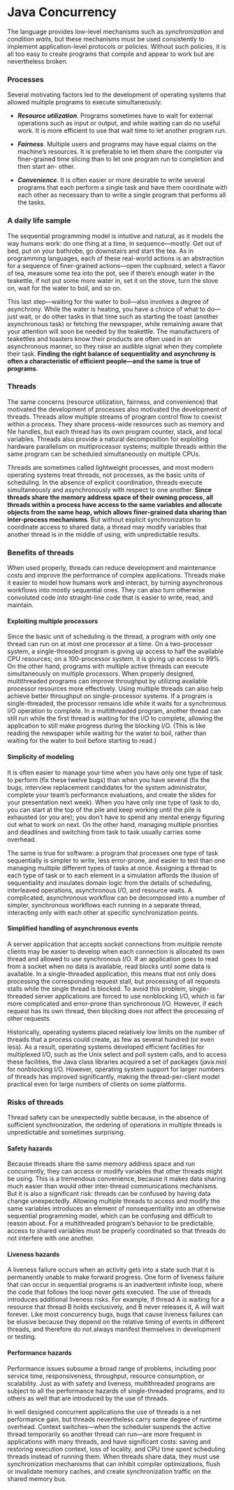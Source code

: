 # Java Concurrency

The language provides low-level mechanisms such as _synchronization_ and _condition waits_, but these mechanisms must be used consistently to implement application-level protocols or policies. Without such policies, it is all too easy to create programs that compile and appear to work but are nevertheless broken.

### Processes
Several motivating factors led to the development of operating systems that allowed multiple programs to execute simultaneously:

- _**Resource utilization**_. Programs sometimes have to wait for external operations such as input or output, and while waiting can do no useful work. It is more efficient to use that wait time to let another program run.

- _**Fairness**_. Multiple users and programs may have equal claims on the machine’s resources. It is preferable to let them share the computer via finer-grained time slicing than to let one program run to completion and then start an- other.

- _**Convenience**_. It is often easier or more desirable to write several programs that each perform a single task and have them coordinate with each other as necessary than to write a single program that performs all the tasks.

### A daily life sample
The sequential programming model is intuitive and natural, as it models the way humans work: do one thing at a time, in sequence—mostly. Get out of bed, put on your bathrobe, go downstairs and start the tea. As in programming languages, each of these real-world actions is an abstraction for a sequence of finer-grained actions—open the cupboard, select a flavor of tea, measure some tea into the pot, see if there’s enough water in the teakettle, if not put some more water in, set it on the stove, turn the stove on, wait for the water to boil, and so on.

This last step—waiting for the water to boil—also involves a degree of asynchrony. While the water is heating, you have a choice of what to do—just wait, or do other tasks in that time such as starting the toast (another asynchronous task) or fetching the newspaper, while remaining aware that your attention will soon be needed by the teakettle. The manufacturers of teakettles and toasters know their products are often used in an asynchronous manner, so they raise an audible signal when they complete their task. **Finding the right balance of sequentiality and asynchrony is often a characteristic of efficient people—and the same is true of programs**.

### Threads
The same concerns (resource utilization, fairness, and convenience) that motivated the development of processes also motivated the development of threads. Threads allow multiple streams of program control flow to coexist within a process. They share process-wide resources such as memory and file handles, but each thread has its own program counter, stack, and local variables. Threads also provide a natural decomposition for exploiting hardware parallelism on multiprocessor systems; multiple threads within the same program can be scheduled simultaneously on multiple CPUs.

Threads are sometimes called lightweight processes, and most modern operating systems treat threads, not processes, as the basic units of scheduling. In the absence of explicit coordination, threads execute simultaneously and asynchronously with respect to one another. **Since threads share the memory address space of their owning process, all threads within a process have access to the same variables and allocate objects from the same heap, which allows finer-grained data sharing than inter-process mechanisms**. But without explicit synchronization to coordinate access to shared data, a thread may modify variables that another thread is in the middle of using, with unpredictable results.

### Benefits of threads
When used properly, threads can reduce development and maintenance costs and improve the performance of complex applications. Threads make it easier to model how humans work and interact, by turning asynchronous workflows into mostly sequential ones. They can also turn otherwise convoluted code into straight-line code that is easier to write, read, and maintain.

#### Exploiting multiple processors
Since the basic unit of scheduling is the thread, a program with only one thread can run on at most one processor at a time. On a two-processor system, a single-threaded program is giving up access to half the available CPU resources; on a 100-processor system, it is giving up access to 99%. On the other hand, programs with multiple active threads can execute simultaneously on multiple processors. When properly designed, multithreaded programs can improve throughput by utilizing available processor resources more effectively.
Using multiple threads can also help achieve better throughput on single-processor systems. If a program is single-threaded, the processor remains idle while it waits for a synchronous I/O operation to complete. In a multithreaded program, another thread can still run while the first thread is waiting for the I/O to complete, allowing the application to still make progress during the blocking I/O. (This is like reading the newspaper while waiting for the water to boil, rather than waiting for the water to boil before starting to read.)

#### Simplicity of modeling
It is often easier to manage your time when you have only one type of task to perform (fix these twelve bugs) than when you have several (fix the bugs, interview replacement candidates for the system administrator, complete your team’s performance evaluations, and create the slides for your presentation next week). When you have only one type of task to do, you can start at the top of the pile and keep working until the pile is exhausted (or you are); you don’t have to spend any mental energy figuring out what to work on next. On the other hand, managing multiple priorities and deadlines and switching from task to task usually carries some overhead.

The same is true for software: a program that processes one type of task sequentially is simpler to write, less error-prone, and easier to test than one managing multiple different types of tasks at once. Assigning a thread to each type of task or to each element in a simulation affords the illusion of sequentiality and insulates domain logic from the details of scheduling, interleaved operations, asynchronous I/O, and resource waits. A complicated, asynchronous workflow can be decomposed into a number of simpler, synchronous workflows each running in a separate thread, interacting only with each other at specific synchronization points.

#### Simplified handling of asynchronous events
A server application that accepts socket connections from multiple remote clients may be easier to develop when each connection is allocated its own thread and allowed to use synchronous I/O.
If an application goes to read from a socket when no data is available, read blocks until some data is available. In a single-threaded application, this means that not only does processing the corresponding request stall, but processing of all requests stalls while the single thread is blocked. To avoid this problem, single-threaded server applications are forced to use nonblocking I/O, which is far more complicated and error-prone than synchronous I/O. However, if each request has its own thread, then blocking does not affect the processing of other requests.

Historically, operating systems placed relatively low limits on the number of threads that a process could create, as few as several hundred (or even less). As a result, operating systems developed efficient facilities for multiplexed I/O, such as the Unix select and poll system calls, and to access these facilities, the Java class libraries acquired a set of packages (java.nio) for nonblocking I/O. However, operating system support for larger numbers of threads has improved significantly, making the thread-per-client model practical even for large numbers of clients on some platforms.

### Risks of threads

Thread safety can be unexpectedly subtle because, in the absence of sufficient synchronization, the ordering of operations in multiple threads is unpredictable and sometimes surprising.

#### Safety hazards
Because threads share the same memory address space and run concurrently, they can access or modify variables that other threads might be using. This is a tremendous convenience, because it makes data sharing much easier than would other inter-thread communications mechanisms. But it is also a significant risk: threads can be confused by having data change unexpectedly. Allowing multiple threads to access and modify the same variables introduces an element of nonsequentiality into an otherwise sequential programming model, which can be confusing and difficult to reason about. For a multithreaded program’s behavior to be predictable, access to shared variables must be properly coordinated so that threads do not interfere with one another.

#### Liveness hazards
A liveness failure occurs when an activity gets into a state such that it is permanently unable to make forward progress. One form of liveness failure that can occur in sequential programs is an inadvertent infinite loop, where the code that follows the loop never gets executed. The use of threads introduces additional liveness risks. For example, if thread A is waiting for a resource that thread B holds exclusively, and B never releases it, A will wait forever. Like most concurrency bugs, bugs that cause liveness failures can be elusive because they depend on the relative timing of events in different threads, and therefore do not always manifest themselves in development or testing.

#### Performance hazards
Performance issues subsume a broad range of problems, including poor service time, responsiveness, throughput, resource consumption, or scalability. Just as with safety and liveness, multithreaded programs are subject to all the performance hazards of single-threaded programs, and to others as well that are introduced by the use of threads.

In well designed concurrent applications the use of threads is a net performance gain, but threads nevertheless carry some degree of runtime overhead. Context switches—when the scheduler suspends the active thread temporarily so another thread can run—are more frequent in applications with many threads, and have significant costs: saving and restoring execution context, loss of locality, and CPU time spent scheduling threads instead of running them. When threads share data, they must use synchronization mechanisms that can inhibit compiler optimizations, flush or invalidate memory caches, and create synchronization traffic on the shared memory bus.
